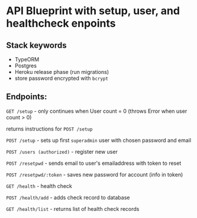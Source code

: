 # API Blueprint with setup, user, and healthcheck enpoints

## Stack keywords
- TypeORM
- Postgres
- Heroku release phase (run migrations)
- store password encrypted with `bcrypt`

## Endpoints:

`GET /setup` - only continues when User count = 0 (throws Error when user count > 0)

returns instructions for `POST /setup`

`POST /setup` - sets up first `superadmin` user with chosen password and email

`POST /users (authorized)` - register new user

`POST /resetpwd`  - sends email to user's emailaddress with token to reset

`POST /resetpwd/:token` - saves new password for account (info in token)

`GET /health` - health check

`POST /health/add` - adds check record to database

`GET /health/list` - returns list of health check records